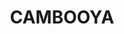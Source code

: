 ---
facts:
- Cambooya is located in the Darling Downs region of Queensland, Australia.
- The name Cambooya is believed to be derived from an Aboriginal word meaning "place
  of bent sticks".
- Cambooya was once a thriving railway town, servicing the surrounding agricultural
  areas.
- The Cambooya railway station, built in 1868, is now a heritage-listed site.
- Cambooya is known for its fertile black soil, ideal for growing crops like wheat
  and sorghum.
- The town has a small but close-knit community.
- Cambooya experiences a humid subtropical climate.
- The Cambooya Public Hall is a popular venue for local events.
- Cambooya is located near the larger town of Toowoomba.
- The local economy is primarily based on agriculture and related industries.
historical_events:
- name: Establishment of the Cambooya railway station in 1868
  url: https://www.queenslandrailtravel.com.au/PlanYourTrip/Timetablesandfares/Pages/Darling-Downs.aspx
- name: The opening of the Cambooya State School in 1874
- name: Construction of the Cambooya Public Hall
lastmod: '2025-04-13T02:41:29+00:00'
latitude: -27.7283
layout: suburb
longitude: 151.859857
notable_people: []
postcode: '4358'
state: QLD
title: CAMBOOYA
tourist_locations:
- name: Cambooya Public Hall
- name: Nevil L. Shilton Park
- name: Cambooya Cemetery
- name: St. Andrew's Anglican Church
url: /qld/cambooya/
---
